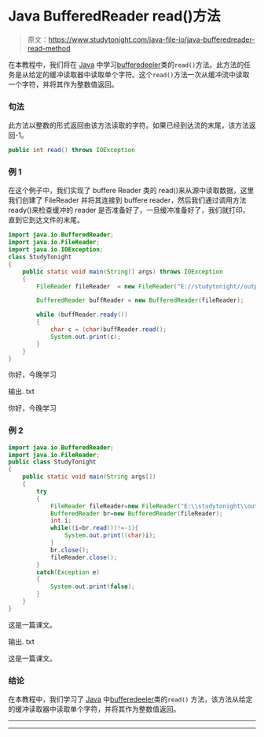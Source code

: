# Java BufferedReader read()方法

> 原文：<https://www.studytonight.com/java-file-io/java-bufferedreader-read-method>

在本教程中，我们将在 [Java](https://www.studytonight.com/java/) 中学习[bufferedeeler](https://www.studytonight.com/java/java-io-stream.php)类的`read()`方法。此方法的任务是从给定的缓冲读取器中读取单个字符。这个`read()`方法一次从缓冲流中读取一个字符，并将其作为整数值返回。

### 句法

此方法以整数的形式返回由该方法读取的字符。如果已经到达流的末尾，该方法返回-1。

```java
public int read() throws IOException 
```

### 例 1

在这个例子中，我们实现了 buffere Reader 类的 read()来从源中读取数据，这里我们创建了 FileReader 并将其连接到 buffere reader，然后我们通过调用方法 ready()来检查缓冲的 reader 是否准备好了，一旦缓冲准备好了，我们就打印，直到它到达文件的末尾。

```java
import java.io.BufferedReader;
import java.io.FileReader;
import java.io.IOException;
class StudyTonight
{
	public static void main(String[] args) throws IOException 
	{ 
        FileReader fileReader  = new FileReader("E://studytonight//output.txt"); 

        BufferedReader buffReader = new BufferedReader(fileReader); 

        while (buffReader.ready()) 
        { 
        	char c = (char)buffReader.read();
            System.out.print(c);  
        } 
	} 
}
```

你好，今晚学习

输出. txt

你好，今晚学习

### 例 2

```java
import java.io.BufferedReader;
import java.io.FileReader;
public class StudyTonight 
{
	public static void main(String args[])
	{
		try
		{
			FileReader fileReader=new FileReader("E:\\studytonight\\output.txt");    
			BufferedReader br=new BufferedReader(fileReader);    
			int i;    
			while((i=br.read())!=-1){  
				System.out.print((char)i);  
			}  
			br.close();    
			fileReader.close();    
		}
		catch(Exception e)
		{
			System.out.print(false);
		}
	}
}
```

这是一篇课文。

输出. txt

这是一篇课文。

### 结论

在本教程中，我们学习了 [Java](https://www.studytonight.com/java/) 中[bufferedeeler](https://www.studytonight.com/java/java-io-stream.php)类的`read()` 方法，该方法从给定的缓冲读取器中读取单个字符，并将其作为整数值返回。

* * *

* * *